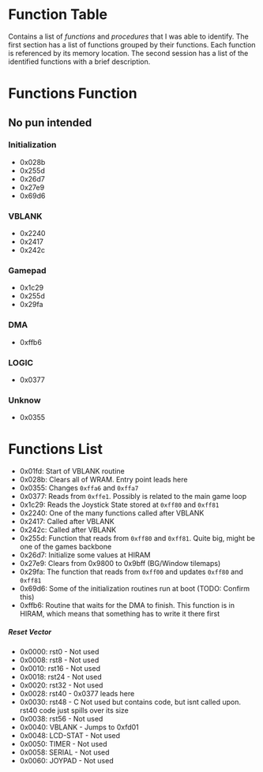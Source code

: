 Function Table
==============
Contains a list of _functions_ and _procedures_ that I was able to identify. The first section has a list of functions grouped by
their functions. Each function is referenced by its memory location. The second session has a list of the identified
functions with a brief description.

Functions Function
==================
No pun intended
---------------

### Initialization
* 0x028b
* 0x255d
* 0x26d7
* 0x27e9
* 0x69d6

### VBLANK
* 0x2240
* 0x2417
* 0x242c

### Gamepad
* 0x1c29
* 0x255d
* 0x29fa

### DMA
* 0xffb6

### LOGIC
* 0x0377

### Unknow
* 0x0355


Functions List
==============

* 0x01fd: Start of VBLANK routine
* 0x028b: Clears all of WRAM. Entry point leads here
* 0x0355: Changes `0xffa6` and `0xffa7`
* 0x0377: Reads from `0xffe1`. Possibly is related to the main game loop
* 0x1c29: Reads the Joystick State stored at `0xff80` and `0xff81`
* 0x2240: One of the many functions called after VBLANK
* 0x2417: Called after VBLANK
* 0x242c: Called after VBLANK
* 0x255d: Function that reads from `0xff80` and `0xff81`. Quite big, might be one of the games backbone
* 0x26d7: Initialize some values at HIRAM
* 0x27e9: Clears from 0x9800 to 0x9bff (BG/Window tilemaps)
* 0x29fa: The function that reads from `0xff00` and updates `0xff80` and `0xff81`
* 0x69d6: Some of the initialization routines run at boot (TODO: Confirm this)
* 0xffb6: Routine that waits for the DMA to finish. This function is in HIRAM, which means that something has to write it there first

##### Reset Vector

* 0x0000: rst0     - Not used
* 0x0008: rst8     - Not used
* 0x0010: rst16    - Not used
* 0x0018: rst24    - Not used
* 0x0020: rst32    - Not used
* 0x0028: rst40    - 0x0377 leads here
* 0x0030: rst48    - C Not used but contains code, but isnt called upon. rst40 code just spills over its size
* 0x0038: rst56    - Not used
* 0x0040: VBLANK   - Jumps to 0xfd01
* 0x0048: LCD-STAT - Not used
* 0x0050: TIMER    - Not used
* 0x0058: SERIAL   - Not used
* 0x0060: JOYPAD   - Not used

